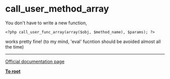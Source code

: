# call_user_method_array



You don&apos;t have to write a new function, 

```
<?php call_user_func_array(array($obj, $method_name), $params); ?>
```
 works pretty fine! (to my mind, &apos;eval&apos; fucntion should be avoided almost all the time)  

---

[Official documentation page](https://www.php.net/manual/en/function.call-user-method-array.php)

**[To root](/README.md)**